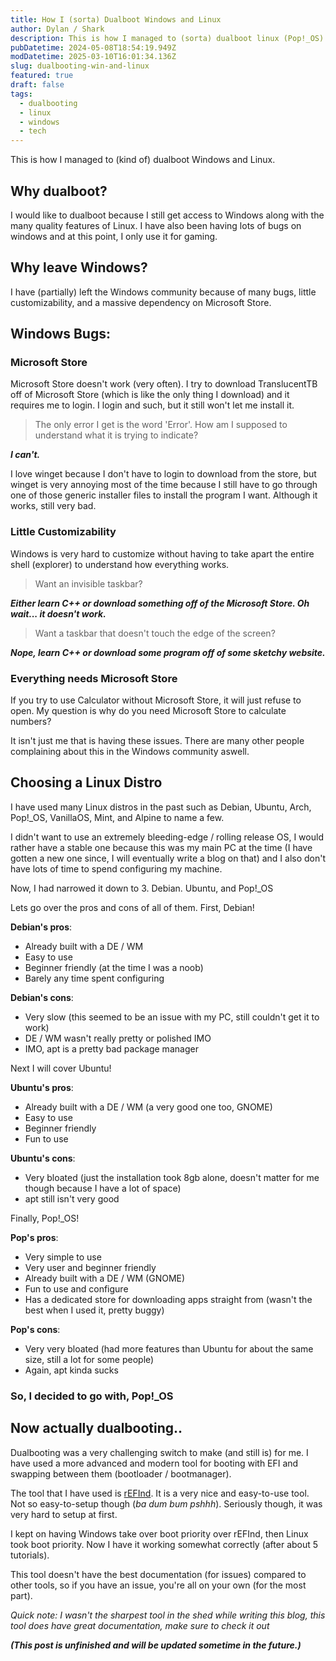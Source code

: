```yaml
---
title: How I (sorta) Dualboot Windows and Linux
author: Dylan / Shark
description: This is how I managed to (sorta) dualboot linux (Pop!_OS) and Windows 10 (22H2).
pubDatetime: 2024-05-08T18:54:19.949Z
modDatetime: 2025-03-10T16:01:34.136Z
slug: dualbooting-win-and-linux
featured: true
draft: false
tags:
  - dualbooting
  - linux
  - windows
  - tech
---
```


This is how I managed to (kind of) dualboot Windows and Linux.

## Why dualboot?

I would like to dualboot because I still get access to Windows along with the many quality features of Linux. I have also
been having lots of bugs on windows and at this point, I only use it for gaming.

## Why leave Windows?

I have (partially) left the Windows community because of many bugs, little customizability, and a massive dependency on Microsoft Store.

## Windows Bugs:

### Microsoft Store

Microsoft Store doesn't work (very often). I try to download TranslucentTB off of Microsoft Store
(which is like the only thing I download) and it requires me to login. I login and such, but it still won't let me install it.

> The only error I get is the word 'Error'. How am I supposed to understand what it is trying to indicate?

**_I can't._**

I love winget because I don't have to login to download from the store, but winget is very annoying most of the time because I still have to
go through one of those generic installer files to install the program I want. Although it works, still very bad.

### Little Customizability

Windows is very hard to customize without having to take apart the entire shell (explorer) to understand how everything works.

> Want an invisible taskbar?

**_Either learn C++ or download something off of the Microsoft Store. Oh wait... it doesn't work._**

> Want a taskbar that doesn't touch the edge of the screen?

**_Nope, learn C++ or download some program off of some sketchy website._**

### Everything needs Microsoft Store

If you try to use Calculator without Microsoft Store, it will just refuse to open. My question is why do you need
Microsoft Store to calculate numbers?

It isn't just me that is having these issues. There are many other people complaining about this in the Windows community aswell.

## Choosing a Linux Distro

I have used many Linux distros in the past such as Debian, Ubuntu, Arch, Pop!_OS, VanillaOS, Mint, and Alpine to name a few.

I didn't want to use an extremely bleeding-edge / rolling release OS, I would rather have a stable one because this was my main PC at the time (I have gotten a new one since, I will eventually write a blog on that) and I also don't have lots of time to spend configuring my machine.

Now, I had narrowed it down to 3. Debian. Ubuntu, and Pop!_OS

Lets go over the pros and cons of all of them. First, Debian!

**Debian's pros**:
- Already built with a DE / WM
- Easy to use
- Beginner friendly (at the time I was a noob)
- Barely any time spent configuring

**Debian's cons**:
- Very slow (this seemed to be an issue with my PC, still couldn't get it to work)
- DE / WM wasn't really pretty or polished IMO
- IMO, apt is a pretty bad package manager

Next I will cover Ubuntu!

**Ubuntu's pros**:
- Already built with a DE / WM (a very good one too, GNOME)
- Easy to use
- Beginner friendly
- Fun to use

**Ubuntu's cons**:
- Very bloated (just the installation took 8gb alone, doesn't matter for me though because I have a lot of space)
- apt still isn't very good

Finally, Pop!_OS!

**Pop's pros**:
- Very simple to use
- Very user and beginner friendly
- Already built with a DE / WM (GNOME)
- Fun to use and configure
- Has a dedicated store for downloading apps straight from (wasn't the best when I used it, pretty buggy)

**Pop's cons**:
- Very very bloated (had more features than Ubuntu for about the same size, still a lot for some people)
- Again, apt kinda sucks

### So, I decided to go with, Pop!_OS

## Now actually dualbooting..

Dualbooting was a very challenging switch to make (and still is) for me. I have used a more advanced and modern tool for
booting with EFI and swapping between them (bootloader / bootmanager).

The tool that I have used is [rEFInd](https://www.rodsbooks.com/refind/).
It is a very nice and easy-to-use tool. Not so easy-to-setup though (_ba dum bum pshhh_). Seriously though, it was very hard
to setup at first.

I kept on having Windows take over boot priority over rEFInd, then Linux took boot priority. Now I have it
working somewhat correctly (after about 5 tutorials).

This tool doesn't have the best documentation (for issues) compared to other tools, so if you have an issue, you're all on your own (for the most part).

*Quick note: I wasn't the sharpest tool in the shed while writing this blog, this tool does have great documentation, make sure to check it out*



**_(This post is unfinished and will be updated sometime in the future.)_**
